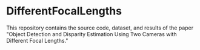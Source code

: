 # DifferentFocalLengths

This repository contains the source code, dataset, and results of the paper "Object Detection and Disparity Estimation Using Two Cameras with Different Focal Lengths."

